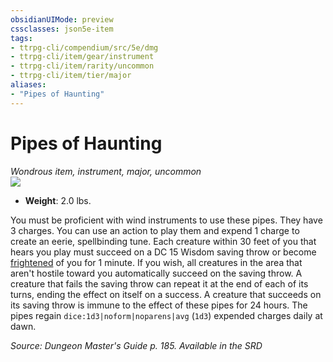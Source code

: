 ```yaml
---
obsidianUIMode: preview
cssclasses: json5e-item
tags:
- ttrpg-cli/compendium/src/5e/dmg
- ttrpg-cli/item/gear/instrument
- ttrpg-cli/item/rarity/uncommon
- ttrpg-cli/item/tier/major
aliases: 
- "Pipes of Haunting"
---
```

# Pipes of Haunting
*Wondrous item, instrument, major, uncommon*  
![](3-Mechanics/CLI/items/img/pipes-of-haunting.webp#right)

- **Weight**: 2.0 lbs.

You must be proficient with wind instruments to use these pipes. They have 3 charges. You can use an action to play them and expend 1 charge to create an eerie, spellbinding tune. Each creature within 30 feet of you that hears you play must succeed on a DC 15 Wisdom saving throw or become [frightened](3-Mechanics/CLI/rules/conditions.md#Frightened) of you for 1 minute. If you wish, all creatures in the area that aren't hostile toward you automatically succeed on the saving throw. A creature that fails the saving throw can repeat it at the end of each of its turns, ending the effect on itself on a success. A creature that succeeds on its saving throw is immune to the effect of these pipes for 24 hours. The pipes regain `dice:1d3|noform|noparens|avg` (`1d3`) expended charges daily at dawn.

*Source: Dungeon Master's Guide p. 185. Available in the <span title='Systems Reference Document (5.1)'>SRD</span>*